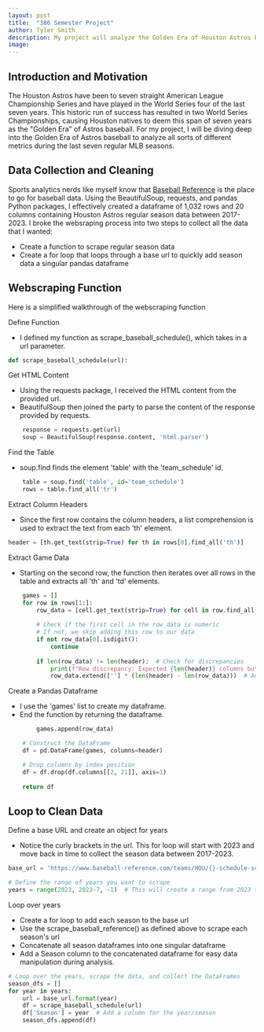 ```yaml
---
layout: post
title:  "386 Semester Project"
author: Tyler Smith
description: My project will analyze the Golden Era of Houston Astros baseball.
image:
---
```


<h2>Introduction and Motivation</h2>

The Houston Astros have been to seven straight American League Championship Series and have played in the World Series four of the last seven years. This historic run of success
has resulted in two World Series Championships, causing Houston natives to deem this span of seven years as the "Golden Era" of Astros baseball. For my project, I will be diving
deep into the Golden Era of Astros baseball to analyze all sorts of different metrics during the last seven regular MLB seasons.

<h2>Data Collection and Cleaning</h2>

Sports analytics nerds like myself know that [Baseball Reference](https://www.baseball-reference.com/) is the place to go for baseball data. Using the BeautifulSoup, requests, and pandas Python packages, I effectively created a dataframe of 1,032 rows and 20 columns containing Houston Astros regular season data between 2017-2023. I broke the websraping process into two steps to collect all the data that I wanted:

* Create a function to scrape regular season data
* Create a for loop that loops through a base url to quickly add season data a singular pandas dataframe

<h2>Webscraping Function</h2>

Here is a simplified walkthrough of the webscraping function

Define Function
  * I defined my function as scrape_baseball_schedule(), which takes in a url parameter.

```python
def scrape_baseball_schedule(url):
```

Get HTML Content
  * Using the requests package, I received the HTML content from the provided url.
  * BeautifulSoup then joined the party to parse the content of the response provided by requests.

```python
    response = requests.get(url)
    soup = BeautifulSoup(response.content, 'html.parser')
```

Find the Table
  * soup.find finds the element 'table' with the 'team_schedule' id.

```python
    table = soup.find('table', id='team_schedule')
    rows = table.find_all('tr')
```

Extract Column Headers
 * Since the first row contains the column headers, a list comprehension is used to extract the text from each 'th' element.

```python
header = [th.get_text(strip=True) for th in rows[0].find_all('th')]
```

Extract Game Data
 * Starting on the second row, the function then iterates over all rows in the table and extracts all 'th' and 'td' elements.

```python
    games = []
    for row in rows[1:]:
        row_data = [cell.get_text(strip=True) for cell in row.find_all(['td', 'th'])]  # Get both td and th cells
        
        # Check if the first cell in the row_data is numeric
        # If not, we skip adding this row to our data
        if not row_data[0].isdigit():
            continue
        
        if len(row_data) != len(header):  # Check for discrepancies
            print(f"Row discrepancy: Expected {len(header)} columns but got {len(rowData)}.")
            row_data.extend([''] * (len(header) - len(row_data)))  # Add empty strings for missing columns
```

Create a Pandas Dataframe
 * I use the 'games' list to create my dataframe.
 * End the function by returning the dataframe.

```python
        games.append(row_data)

    # Construct the DataFrame
    df = pd.DataFrame(games, columns=header)

    # Drop columns by index position
    df = df.drop(df.columns[[2, 21]], axis=1)
    
    return df
```

<h2>Loop to Clean Data</h2>

Define a base URL and create an object for years
 * Notice the curly brackets in the url. This for loop will start with 2023 and move back in time to collect the season data between 2017-2023.

```python
base_url = 'https://www.baseball-reference.com/teams/HOU/{}-schedule-scores.shtml'

# Define the range of years you want to scrape
years = range(2023, 2023-7, -1)  # This will create a range from 2023 to 2017
```

Loop over years
 * Create a for loop to add each season to the base url
 * Use the scrape_baseball_reference() as defined above to scrape each season's url
 * Concatenate all season dataframes into one singular dataframe
 * Add a Season column to the concatenated dataframe for easy data manipulation during analysis.

```python
# Loop over the years, scrape the data, and collect the DataFrames
season_dfs = []
for year in years:
    url = base_url.format(year)
    df = scrape_baseball_schedule(url)
    df['Season'] = year  # Add a column for the year/season
    season_dfs.append(df)
```

